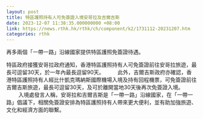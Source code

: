 ```yaml
---
layout: post
title: 特區護照持有人可免簽證入境安哥拉及吉爾吉斯
date: 2023-12-07 11:38:35.000000000 +08:00
link: https://news.rthk.hk/rthk/ch/component/k2/1731112-20231207.htm
categories: rthk
---
```


再多兩個「一帶一路」沿線國家提供特區護照免簽證待遇。

特區政府接獲安哥拉政府通知，香港特區護照持有人可免簽證前往安哥拉旅遊，最長可逗留30天，於一年內最長逗留90天。
　　 
此外，吉爾吉斯政府亦確認，香港特區護照持有人經比什凱克瑪納斯國際機場入境及持有回程機票，可免簽證前往吉爾吉斯旅遊，最長可逗留30天，及可於離開當地30天後再次免簽證入境。
　　 
入境處發言人稱，安哥拉和吉爾吉斯是「一帶一路」沿線國家，在「一帶一路」倡議下，相關免簽證安排為特區護照持有人帶來更大便利，並有助加強旅遊、文化和經濟方面的聯繫。
